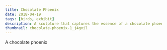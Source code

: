 ```yaml
---
title: Chocolate Phoenix
date: 2018-04-19
tags: [birds, exhibit]
description: A sculpture that captures the essence of a chocolate phoenix.
thumbnail: chocolate-phoenix-1_j4gxil
---
```


A chocolate phoenix
